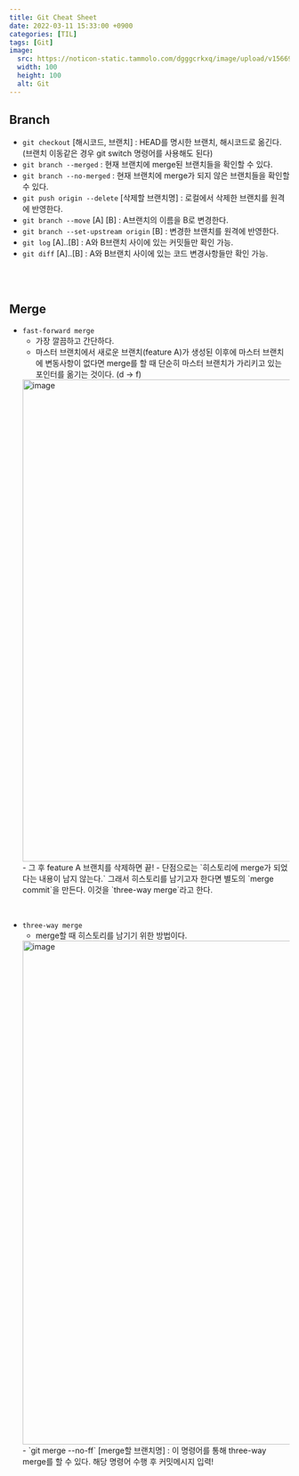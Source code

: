 ```yaml
---
title: Git Cheat Sheet
date: 2022-03-11 15:33:00 +0900
categories: [TIL]
tags: [Git]
image:
  src: https://noticon-static.tammolo.com/dgggcrkxq/image/upload/v1566913419/noticon/xf9bevlrgugi7xj6xkhp.png
  width: 100
  height: 100
  alt: Git
---
```



## Branch

- `git checkout` [해시코드, 브랜치] : HEAD를 명시한 브랜치, 해시코드로 옮긴다. (브랜치 이동같은 경우 git switch 명령어를 사용해도 된다)
- `git branch --merged` : 현재 브랜치에 merge된 브랜치들을 확인할 수 있다.
- `git branch --no-merged` : 현재 브랜치에 merge가 되지 않은 브랜치들을 확인할 수 있다.
- `git push origin --delete` [삭제할 브랜치명] : 로컬에서 삭제한 브랜치를 원격에 반영한다.
- `git branch --move` [A] [B] : A브랜치의 이름을 B로 변경한다.
- `git branch --set-upstream origin` [B] : 변경한 브랜치를 원격에 반영한다.
- `git log` [A]..[B] : A와 B브랜치 사이에 있는 커밋들만 확인 가능.
- `git diff` [A]..[B] : A와 B브랜치 사이에 있는 코드 변경사항들만 확인 가능.

</br>
</br>

## Merge

- `fast-forward merge`
  - 가장 깔끔하고 간단하다.
  - 마스터 브랜치에서 새로운 브랜치(feature A)가 생성된 이후에 마스터 브랜치에 변동사항이 없다면 merge를 할 때 단순히 마스터 브랜치가 가리키고 있는 포인터를 옮기는 것이다. (d -> f)
  <img width="866" alt="image" src="https://user-images.githubusercontent.com/52060742/157812052-9d6dd2cf-f447-44eb-a1ff-7e85de4a6d59.png">
  - 그 후 feature A 브랜치를 삭제하면 끝!
  - 단점으로는 `히스토리에 merge가 되었다는 내용이 남지 않는다.` 그래서 히스토리를 남기고자 한다면 별도의 `merge commit`을 만든다. 이것을 `three-way merge`라고 한다.

<br>

- `three-way merge`
  - merge할 때 히스토리를 남기기 위한 방법이다.
  <img width="905" alt="image" src="https://user-images.githubusercontent.com/52060742/157813545-26dff610-c04a-455d-a693-9dccef2e2088.png">
  - `git merge --no-ff` [merge할 브랜치명] : 이 명령어를 통해 three-way merge를 할 수 있다. 해당 명령어 수행 후 커밋메시지 입력! 


